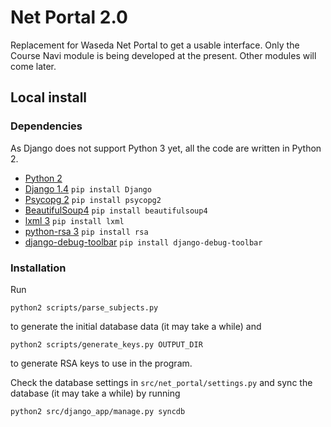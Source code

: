 # Net Portal 2.0

Replacement for Waseda Net Portal to get a usable interface.
Only the Course Navi module is being developed at the present. Other modules will come later.

## Local install
### Dependencies
As Django does not support Python 3 yet, all the code are written in Python 2.

* [Python 2](http://www.python.org/download/)
* [Django 1.4](https://www.djangoproject.com/download/) ``pip install Django``
* [Psycopg 2](http://pypi.python.org/pypi/psycopg2) ``pip install psycopg2``
* [BeautifulSoup4](http://www.crummy.com/software/BeautifulSoup/bs4/doc/) ``pip install beautifulsoup4``
* [lxml 3](http://lxml.de/index.html#download) ``pip install lxml``
* [python-rsa 3](http://stuvel.eu/files/python-rsa-doc/installation.html) ``pip install rsa``
* [django-debug-toolbar](https://github.com/django-debug-toolbar/django-debug-toolbar) ``pip install django-debug-toolbar``

### Installation
Run

    python2 scripts/parse_subjects.py

to generate the initial database data (it may take a while) and

    python2 scripts/generate_keys.py OUTPUT_DIR

to generate RSA keys to use in the program.

Check the database settings in `src/net_portal/settings.py` and sync the database (it may take a while) by running

    python2 src/django_app/manage.py syncdb
